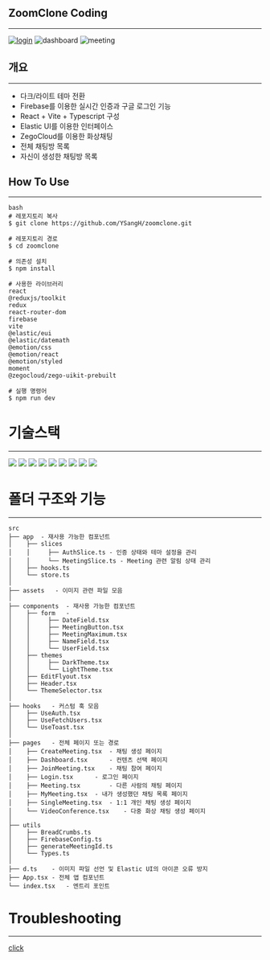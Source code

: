 ## ZoomClone Coding
------
[![login](https://github.com/user-attachments/assets/425c2cee-788b-4dff-8ff4-3dec9c17bd36)](url)
![dashboard](https://github.com/user-attachments/assets/ecbcdb21-c4d3-442b-9f33-90e55ea413b2)
![meeting](https://github.com/user-attachments/assets/cd7cd22a-aeba-45b7-bc21-54e05f8a4838)

## 개요
------
* 다크/라이트 테마 전환
* Firebase를 이용한 실시간 인증과 구글 로그인 기능
* React + Vite + Typescript 구성
* Elastic UI를 이용한 인터페이스
* ZegoCloud를 이용한 화상채팅
* 전체 채팅방 목록
* 자신이 생성한 채팅방 목록

## How To Use
------
```
bash
# 레포지토리 복사
$ git clone https://github.com/YSangH/zoomclone.git

# 레포지토리 경로
$ cd zoomclone

# 의존성 설치
$ npm install

# 사용한 라이브러리
react 
@reduxjs/toolkit 
redux 
react-router-dom 
firebase 
vite 
@elastic/eui 
@elastic/datemath 
@emotion/css 
@emotion/react 
@emotion/styled 
moment
@zegocloud/zego-uikit-prebuilt

# 실행 명령어 
$ npm run dev
```

# 기술스택
------
<img src="https://img.shields.io/badge/react-61DAFB?style=for-the-badge&logo=react&logoColor=black">
<img src="https://img.shields.io/badge/Firebase-%23039BE5.svg?style=for-the-badge&logo=firebase&logoColor=white">
<img src="https://img.shields.io/badge/GitHub-%23121011.svg?style=for-the-badge&logo=github&logoColor=white">
<img src="https://img.shields.io/badge/Elastic%20UI-%23005571.svg?style=for-the-badge&logo=elastic&logoColor=white">
<img src="https://img.shields.io/badge/ZegoCloud-%2300B4FF.svg?style=for-the-badge&logo=Zego&logoColor=white">
<img src="https://img.shields.io/badge/TypeScript-%23007ACC.svg?style=for-the-badge&logo=typescript&logoColor=white">
<img src="https://img.shields.io/badge/Vite-%23646CFF.svg?style=for-the-badge&logo=vite&logoColor=white">
<img src="https://img.shields.io/badge/VS%20Code-%23007ACC.svg?style=for-the-badge&logo=visual-studio-code&logoColor=white">
<img src="https://img.shields.io/badge/Redux-%23764ABC.svg?style=for-the-badge&logo=redux&logoColor=white">

# 폴더 구조와 기능
-----

```
src
├── app	 - 재사용 가능한 컴포넌트
│    ├── slices
│    │     ├── AuthSlice.ts - 인증 상태와 테마 설정을 관리
│    │     └── MeetingSlice.ts - Meeting 관련 알림 상태 관리
│    ├── hooks.ts
│    └── store.ts
│
├── assets	 - 이미지 관련 파일 모음
│
├── components	- 재사용 가능한 컴포넌트
│    ├── form	- 
│    │     ├── DateField.tsx 
│    │     ├── MeetingButton.tsx
│    │     ├── MeetingMaximum.tsx
│    │     ├── NameField.tsx
│    │     └── UserField.tsx
│    ├── themes
│    │     ├── DarkTheme.tsx
│    │     └── LightTheme.tsx
│    ├── EditFlyout.tsx
│    ├── Header.tsx
│    └── ThemeSelector.tsx
│
├── hooks	- 커스텀 훅 모음
│    ├── UseAuth.tsx
│    ├── UseFetchUsers.tsx
│    └── UseToast.tsx
│
├── pages	- 전체 페이지 또는 경로
│    ├── CreateMeeting.tsx	- 채팅 생성 페이지
│    ├── Dashboard.tsx		- 컨텐츠 선택 페이지
│    ├── JoinMeeting.tsx	- 채팅 참여 페이지
│    ├── Login.tsx		- 로그인 페이지
│    ├── Meeting.tsx		- 다른 사람의 채팅 페이지
│    ├── MyMeeting.tsx	- 내가 생성했던 채팅 목록 페이지
│    ├── SingleMeeting.tsx	- 1:1 개인 채팅 생성 페이지
│    └── VideoConference.tsx	- 다중 화상 채팅 생성 페이지
│
├── utils
│    ├── BreadCrumbs.ts
│    ├── FirebaseConfig.ts
│    ├── generateMeetingId.ts
│    └── Types.ts
│
├── d.ts	- 이미지 파일 선언 및 Elastic UI의 아이콘 오류 방지
├── App.tsx	- 전체 앱 컴포넌트
└── index.tsx	- 엔트리 포인트
```

# Troubleshooting
-----
[click](https://ysh0129.tistory.com/category/TroubleShooting)
